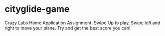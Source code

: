 # cityglide-game
Crazy Labs Home Application Assignment.
Swipe Up to play, Swipe left and right to move your plane. Try and get the best score you can!
